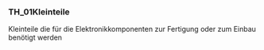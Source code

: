 ### TH_01Kleinteile
Kleinteile die für die Elektronikkomponenten zur Fertigung oder zum Einbau benötigt werden
